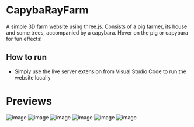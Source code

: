 # CapybaRayFarm
A simple 3D farm website using three.js. Consists of a pig farmer, its house and some trees, accompanied by a capybara. Hover on the pig or capybara for fun effects!

## How to run
- Simply use the live server extension from Visual Studio Code to run the website locally

# Previews
![image](https://github.com/wantouw/CapybaRayFarm/assets/91063309/be7b21d6-ffef-454d-a3a1-da1c08e093ca)
![image](https://github.com/wantouw/CapybaRayFarm/assets/91063309/3abb1db6-4101-4ae9-8e8e-f7c5c1ee06b1)
![image](https://github.com/wantouw/CapybaRayFarm/assets/91063309/d671d7df-68c9-4adb-966c-629ddbc02ca2)
![image](https://github.com/wantouw/CapybaRayFarm/assets/91063309/a2555a39-52ef-4a97-bf8e-00cb997ad997)
![image](https://github.com/wantouw/CapybaRayFarm/assets/91063309/426d3b58-124a-4d4b-a6c7-b9e75f80903d)
![image](https://github.com/wantouw/CapybaRayFarm/assets/91063309/37196c2d-888b-4d0c-ae25-0fcd2c7eb4c2)

